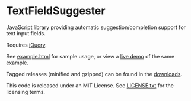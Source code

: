 TextFieldSuggester
==================

JavaScript library providing automatic suggestion/completion support for text input fields.

Requires [jQuery](http://jquery.com/).

See [example.html](//github.com/sensis/text-field-suggester/blob/master/example.html) for sample usage, or view a [live demo](http://sensis.github.com/text-field-suggester/example.html) of the same example.

Tagged releases (minified and gzipped) can be found in the [downloads](//github.com/sensis/text-field-suggester/downloads).

This code is released under an MIT License. See [LICENSE.txt](//github.com/sensis/text-field-suggester/blob/master/LICENSE.txt) for the licensing terms.
